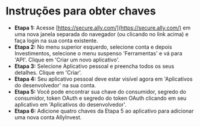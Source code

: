 # **Instruções para obter chaves**
- **Etapa 1:** Acesse [https://secure.ally.com/](https://secure.ally.com/) em uma nova janela separada do navegador (ou clicando no link acima) e faça login na sua conta existente.
- **Etapa 2:** No menu superior esquerdo, selecione conta e depois Investimentos, selecione o menu suspenso 'Ferramentas' e vá para 'API'. Clique em 'Criar um novo aplicativo'.
- **Etapa 3:** Selecione Aplicativo pessoal e preencha todos os seus detalhes. Clique em 'Criar'.
- **Etapa 4:** Seu aplicativo pessoal deve estar visível agora em 'Aplicativos do desenvolvedor' na sua conta.
- **Etapa 5:** Você pode encontrar sua chave do consumidor, segredo do consumidor, token OAuth e segredo do token OAuth clicando em seu aplicativo em 'Aplicativos do desenvolvedor'.
- **Etapa 6:** Adicione quatro chaves da Etapa 5 ao aplicativo para adicionar uma nova conta AllyInvest.
